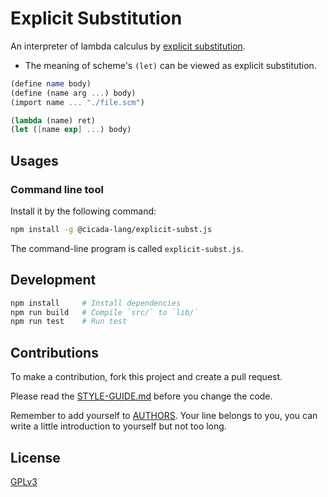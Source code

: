 # Explicit Substitution

An interpreter of lambda calculus by [explicit substitution](https://en.wikipedia.org/wiki/Explicit_substitution).

- The meaning of scheme's `(let)` can be viewed as explicit substitution.

```scheme
(define name body)
(define (name arg ...) body)
(import name ... "./file.scm")

(lambda (name) ret)
(let ([name exp] ...) body)
```

## Usages

### Command line tool

Install it by the following command:

```sh
npm install -g @cicada-lang/explicit-subst.js
```

The command-line program is called `explicit-subst.js`.

## Development

```sh
npm install     # Install dependencies
npm run build   # Compile `src/` to `lib/`
npm run test    # Run test
```

## Contributions

To make a contribution, fork this project and create a pull request.

Please read the [STYLE-GUIDE.md](STYLE-GUIDE.md) before you change the code.

Remember to add yourself to [AUTHORS](AUTHORS).
Your line belongs to you, you can write a little
introduction to yourself but not too long.

## License

[GPLv3](LICENSE)
